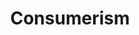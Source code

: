---
title: Consumerism
longTitle: 'Consumerism'
tags:
- gccommon
relatedTerm:
- "[[Demand Consumer products Purchasing Consumers]]"
use:
- "[[Consumption]]"
---